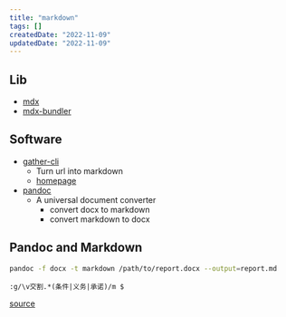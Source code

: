 ```yaml
---
title: "markdown"
tags: []
createdDate: "2022-11-09"
updatedDate: "2022-11-09"
---
```


## Lib
- [mdx](https://github.com/mdx-js/mdx)
- [mdx-bundler](https://github.com/kentcdodds/mdx-bundler)

## Software

- [gather-cli](https://github.com/ttscoff/gather-cli)
    - Turn url into markdown
    - [homepage](https://brettterpstra.com/projects/gather-cli/)
- [pandoc](https://pandoc.org/)
    - A universal document converter
        - convert docx to markdown
        - convert markdown to docx

## Pandoc and Markdown

 ```bash
pandoc -f docx -t markdown /path/to/report.docx --output=report.md
```

```vim
:g/\v交割.*(条件|义务|承诺)/m $
```

[source](https://weibo.com/1933586711/KaZty4z7Q)